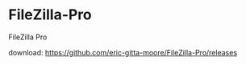 # FileZilla-Pro
FileZilla Pro

download: https://github.com/eric-gitta-moore/FileZilla-Pro/releases
